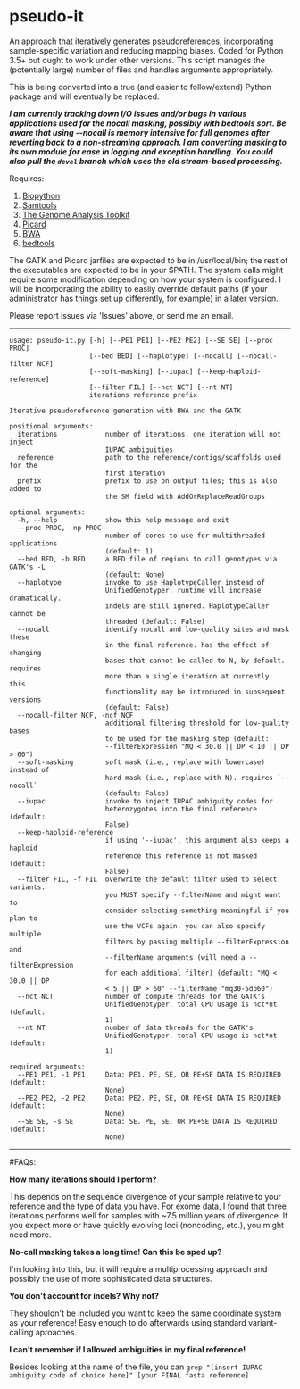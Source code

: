 # pseudo-it
An approach that iteratively generates pseudoreferences, incorporating sample-specific variation and reducing mapping biases. Coded for Python 3.5+ but ought to work under other versions. This script manages the (potentially large) number of files and handles arguments appropriately.

This is being converted into a true (and easier to follow/extend) Python package and will eventually be replaced.

***I am currently tracking down I/O issues and/or bugs in various applications used for the nocall masking, possibly with bedtools sort. Be aware that using --nocall is memory intensive for full genomes after reverting back to a non-streaming approach. I am converting masking to its own module for ease in logging and exception handling. You could also pull the ```devel``` branch which uses the old stream-based processing.***

Requires: 

1. [Biopython][1]
2. [Samtools][2]
3. [The Genome Analysis Toolkit][3]
4. [Picard][4]
5. [BWA][5]
6. [bedtools][6]

The GATK and Picard jarfiles are expected to be in /usr/local/bin; the rest of the executables are expected to be in your $PATH. The system calls might require some modification depending on how your system is configured. I will be incorporating the ability to easily override default paths (if your administrator has things set up differently, for example) in a later version.

Please report issues via 'Issues' above, or send me an email.

***
```
usage: pseudo-it.py [-h] [--PE1 PE1] [--PE2 PE2] [--SE SE] [--proc PROC]
                    [--bed BED] [--haplotype] [--nocall] [--nocall-filter NCF]
                    [--soft-masking] [--iupac] [--keep-haploid-reference]
                    [--filter FIL] [--nct NCT] [--nt NT]
                    iterations reference prefix

Iterative pseudoreference generation with BWA and the GATK

positional arguments:
  iterations            number of iterations. one iteration will not inject
                        IUPAC ambiguities
  reference             path to the reference/contigs/scaffolds used for the
                        first iteration
  prefix                prefix to use on output files; this is also added to
                        the SM field with AddOrReplaceReadGroups

optional arguments:
  -h, --help            show this help message and exit
  --proc PROC, -np PROC
                        number of cores to use for multithreaded applications
                        (default: 1)
  --bed BED, -b BED     a BED file of regions to call genotypes via GATK's -L
                        (default: None)
  --haplotype           invoke to use HaplotypeCaller instead of
                        UnifiedGenotyper. runtime will increase dramatically.
                        indels are still ignored. HaplotypeCaller cannot be
                        threaded (default: False)
  --nocall              identify nocall and low-quality sites and mask these
                        in the final reference. has the effect of changing
                        bases that cannot be called to N, by default. requires
                        more than a single iteration at currently; this
                        functionality may be introduced in subsequent versions
                        (default: False)
  --nocall-filter NCF, -ncf NCF
                        additional filtering threshold for low-quality bases
                        to be used for the masking step (default:
                        --filterExpression "MQ < 30.0 || DP < 10 || DP > 60")
  --soft-masking        soft mask (i.e., replace with lowercase) instead of
                        hard mask (i.e., replace with N). requires `--nocall`
                        (default: False)
  --iupac               invoke to inject IUPAC ambiguity codes for
                        heterozygotes into the final reference (default:
                        False)
  --keep-haploid-reference
                        if using '--iupac', this argument also keeps a haploid
                        reference this reference is not masked (default:
                        False)
  --filter FIL, -f FIL  overwrite the default filter used to select variants.
                        you MUST specify --filterName and might want to
                        consider selecting something meaningful if you plan to
                        use the VCFs again. you can also specify multiple
                        filters by passing multiple --filterExpression and
                        --filterName arguments (will need a --filterExpression
                        for each additional filter) (default: "MQ < 30.0 || DP
                        < 5 || DP > 60" --filterName "mq30-5dp60")
  --nct NCT             number of compute threads for the GATK's
                        UnifiedGenotyper. total CPU usage is nct*nt (default:
                        1)
  --nt NT               number of data threads for the GATK's
                        UnifiedGenotyper. total CPU usage is nct*nt (default:
                        1)

required arguments:
  --PE1 PE1, -1 PE1     Data: PE1. PE, SE, OR PE+SE DATA IS REQUIRED (default:
                        None)
  --PE2 PE2, -2 PE2     Data: PE2. PE, SE, OR PE+SE DATA IS REQUIRED (default:
                        None)
  --SE SE, -s SE        Data: SE. PE, SE, OR PE+SE DATA IS REQUIRED (default:
                        None)
```
***
#FAQs:


**How many iterations should I perform?**

This depends on the sequence divergence of your sample relative to your reference and the type of data you have. For exome data, I found that three iterations performs well for samples with ~7.5 million years of divergence. If you expect more or have quickly evolving loci (noncoding, etc.), you might need more.


**No-call masking takes a long time! Can this be sped up?**

I'm looking into this, but it will require a multiprocessing approach and possibly the use of more sophisticated data structures.


**You don't account for indels? Why not?**

They shouldn't be included you want to keep the same coordinate system as your reference! Easy enough to do afterwards using standard variant-calling aproaches.

**I can't remember if I allowed ambiguities in my final reference!**

Besides looking at the name of the file, you can
```grep "[insert IUPAC ambiguity code of choice here]" [your FINAL fasta reference]```

[1]:http://biopython.org/wiki/Biopython
[2]:http://www.htslib.org
[3]:http://www.broadinstitute.org/gatk/
[4]:http://broadinstitute.github.io/picard/
[5]:http://bio-bwa.sourceforge.net
[6]:http://bedtools.readthedocs.io/en/latest/
